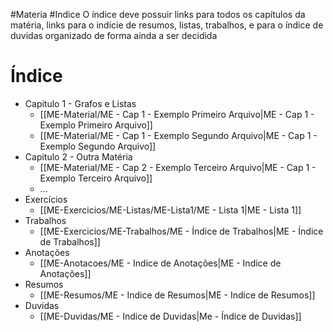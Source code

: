 #Materia #Indice 
O índice deve possuir links para todos os capítulos da matéria, links para o indicie de resumos, listas, trabalhos, e para o índice de duvidas organizado de forma ainda a ser decidida


# Índice
- Capitulo 1 - Grafos e Listas
	- [[ME-Material/ME - Cap 1 - Exemplo Primeiro Arquivo|ME - Cap 1 - Exemplo Primeiro Arquivo]]
	- [[ME-Material/ME - Cap 1 - Exemplo Segundo Arquivo|ME - Cap 1 - Exemplo Segundo Arquivo]]
- Capitulo 2 - Outra Matéria
	- [[ME-Material/ME - Cap 2 - Exemplo Terceiro Arquivo|ME - Cap 1 - Exemplo Terceiro Arquivo]]
	- ...
- Exercícios
	- [[ME-Exercicios/ME-Listas/ME-Lista1/ME - Lista 1|ME - Lista 1]]
- Trabalhos
	- [[ME-Exercicios/ME-Trabalhos/ME - Índice de Trabalhos|ME - Índice de Trabalhos]]
- Anotações
	- [[ME-Anotacoes/ME - Indice de Anotações|ME - Indice de Anotações]]
- Resumos
	- [[ME-Resumos/ME - Indice de Resumos|ME - Indice de Resumos]]
- Duvidas
	- [[ME-Duvidas/ME - Indice de Duvidas|Me - Índice de Duvidas]]